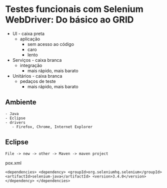 # Testes funcionais com Selenium WebDriver: Do básico ao GRID

   - UI - caixa preta
        - aplicação 
           - sem acesso ao código
           - caro 
           - lento
   - Serviços - caixa branca
      - integração
           - mais rápido, mais barato
   - Unitários - caixa branca
       - pedaços de teste
           - mais rápido, mais barato
         
 ## Ambiente
    - Java
    - Eclipse
    - drivers
       - Firefox, Chrome, Internet Explorer
 
 ## Eclipse 
 
 `File -> new -> other -> Maven -> maven project`
 
 <p>pox.xml</p>
 
 `<dependencies>
	  <dependency>
		  <groupId>org.seleniumhq.selenium</groupId>
		  <artifactId>selenium-java</artifactId>
		  <version>3.4.0</version>
	  </dependency>
  </dependencies>`
